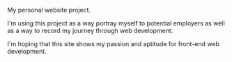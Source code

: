 My personal website project.

I'm using this project as a way portray myself to potential employers as well as a way to record my journey through web development.

I'm hoping that this site shows my passion and aptitude for front-end web development.
